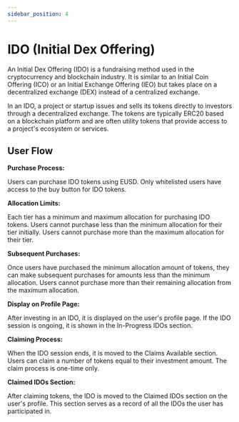 ```yaml
---
sidebar_position: 4
---
```


# IDO (Initial Dex Offering)

An Initial Dex Offering (IDO) is a fundraising method used in the cryptocurrency and blockchain industry.
It is similar to an Initial Coin Offering (ICO) or an Initial Exchange Offering (IEO) but takes place on a decentralized exchange (DEX) instead of a centralized exchange.

In an IDO, a project or startup issues and sells its tokens directly to investors through a decentralized exchange. The tokens are typically ERC20 based on a blockchain platform and are often utility tokens that provide access to a project's ecosystem or services.

## User Flow

**Purchase Process:**

Users can purchase IDO tokens using EUSD.
Only whitelisted users have access to the buy button for IDO tokens.

**Allocation Limits:**

Each tier has a minimum and maximum allocation for purchasing IDO tokens.
Users cannot purchase less than the minimum allocation for their tier initially.
Users cannot purchase more than the maximum allocation for their tier.

**Subsequent Purchases:**

Once users have purchased the minimum allocation amount of tokens, they can make subsequent purchases for amounts less than the minimum allocation.
Users cannot purchase more than their remaining allocation from the maximum allocation.

**Display on Profile Page:**

After investing in an IDO, it is displayed on the user's profile page.
If the IDO session is ongoing, it is shown in the In-Progress IDOs section.

**Claiming Process:**

When the IDO session ends, it is moved to the Claims Available section.
Users can claim a number of tokens equal to their investment amount.
The claim process is one-time only.

**Claimed IDOs Section:**

After claiming tokens, the IDO is moved to the Claimed IDOs section on the user's profile.
This section serves as a record of all the IDOs the user has participated in.
